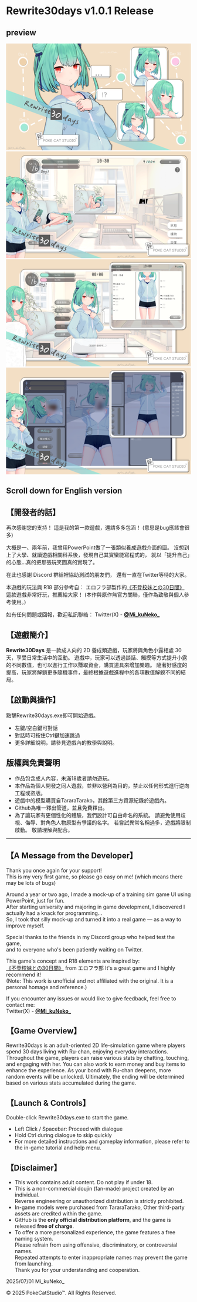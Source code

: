 # Rewrite30days v1.0.1 Release
## preview
![image](https://github.com/PokeCatStudio/Rewrite30days/blob/e2066166ae04ff1c45d8f77e39c4b48aa18b0222/r30d_0.png)
![image](https://github.com/PokeCatStudio/Rewrite30days/blob/e2066166ae04ff1c45d8f77e39c4b48aa18b0222/r30d_1.png)
![image](https://github.com/PokeCatStudio/Rewrite30days/blob/e2066166ae04ff1c45d8f77e39c4b48aa18b0222/r30d_2.png)
![image](https://github.com/PokeCatStudio/Rewrite30days/blob/e2066166ae04ff1c45d8f77e39c4b48aa18b0222/r30d_3.png)

## Scroll down for English version

## 【開發者的話】
再次感謝您的支持！
這是我的第一款遊戲，還請多多包涵！
(意思是bug應該會很多)

大概是一、兩年前，我曾用PowerPoint做了一張類似養成遊戲介面的圖。
沒想到上了大學、就讀遊戲相關科系後，發現自己其實蠻能寫程式的，
就以「提升自己」的心態...真的把那張玩笑圖真的實現了。

在此也感謝 Discord 群組裡協助測試的朋友們，
還有一直在Twitter等待的大家。

本遊戲的玩法與 R18 部分參考自：
エロフラ部製作的[《不登校妹との30日間》](https://www.dlsite.com/maniax/work/=/product_id/RJ01274558.html)
這款遊戲非常好玩，推薦給大家！
(本作與原作無官方關聯，僅作為致敬與個人參考使用。)

如有任何問題或回報，歡迎私訊聯絡：
Twitter(X) - [**@Mi_kuNeko_**](https://twitter.com/Mi_kuNeko_)

## 【遊戲簡介】
**Rewrite30Days** 是一款成人向的 2D 養成類遊戲，玩家將與角色小露相處 30 天，享受日常生活中的互動。
遊戲中，玩家可以透過談話、觸摸等方式提升小露的不同數值，也可以進行工作以賺取資金，購買道具來增加樂趣。
隨著好感度的提高，玩家將解鎖更多隨機事件，最終根據遊戲進程中的各項數值解鎲不同的結局。

## 【啟動與操作】
點擊Rewrite30days.exe即可開始遊戲。
- 左鍵/空白鍵可對話
- 對話時可按住Ctrl鍵加速跳過
- 更多詳細說明，請參見遊戲內的教學與說明。

## 版權與免責聲明
- 作品包含成人內容，未滿18歲者請勿遊玩。
- 本作品為個人開發之同人遊戲，並非以營利為目的，禁止以任何形式進行逆向工程或盜版。
- 遊戲中的模型購買自TararaTarako，其餘第三方資源紀錄於遊戲內。
- Github為唯一釋出管道，並且免費釋出。
- 為了讓玩家有更個性化的體驗，我們設計可自由命名的系統。
請避免使用歧視、侮辱、對角色人物原型有爭議的名字。
若嘗試異常名稱過多，遊戲將限制啟動。
敬請理解與配合。

--------

## 【A Message from the Developer】
Thank you once again for your support!  
This is my very first game, so please go easy on me!
(which means there may be lots of bugs)

Around a year or two ago, I made a mock-up of a training sim game UI using PowerPoint, just for fun.  
After starting university and majoring in game development, I discovered I actually had a knack for programming...  
So, I took that silly mock-up and turned it into a real game — as a way to improve myself.

Special thanks to the friends in my Discord group who helped test the game,  
and to everyone who's been patiently waiting on Twitter.

This game's concept and R18 elements are inspired by:  
[《不登校妹との30日間》](https://www.dlsite.com/maniax/work/=/product_id/RJ01274558.html) from エロフラ部
It's a great game and I highly recommend it!  
(Note: This work is unofficial and not affiliated with the original. It is a personal homage and reference.)

If you encounter any issues or would like to give feedback, feel free to contact me:  
Twitter(X) - [**@Mi_kuNeko_**](https://twitter.com/Mi_kuNeko_)

## 【Game Overview】
Rewrite30days is an adult-oriented 2D life-simulation game where players spend 30 days living with Ru-chan, enjoying everyday interactions.
Throughout the game, players can raise various stats by chatting, touching, and engaging with her. You can also work to earn money and buy items to enhance the experience.
As your bond with Ru-chan deepens, more random events will be unlocked. Ultimately, the ending will be determined based on various stats accumulated during the game.

## 【Launch & Controls】
Double-click Rewrite30days.exe to start the game.
- Left Click / Spacebar: Proceed with dialogue  
- Hold Ctrl during dialogue to skip quickly  
- For more detailed instructions and gameplay information, please refer to the in-game tutorial and help menu.

## 【Disclaimer】
- This work contains adult content. Do not play if under 18.
- This is a non-commercial doujin (fan-made) project created by an individual.  
  Reverse engineering or unauthorized distribution is strictly prohibited.
- In-game models were purchased from TararaTarako, Other third-party assets are credited within the game.
- GitHub is the **only official distribution platform**, and the game is released **free of charge**.
- To offer a more personalized experience, the game features a free naming system.  
  Please refrain from using offensive, discriminatory, or controversial names.  
  Repeated attempts to enter inappropriate names may prevent the game from launching.  
  Thank you for your understanding and cooperation.

2025/07/01
Mi_kuNeko_

© 2025 PokeCatStudio™. All Rights Reserved.
